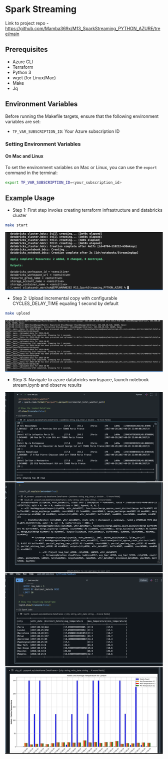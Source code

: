 # Spark Streaming

Link to project repo - https://github.com/Mamba369x/M13_SparkStreaming_PYTHON_AZURE/tree/main

## Prerequisites

- Azure CLI
- Terraform
- Python 3
- wget (for Linux/Mac)
- Make
- Jq

## Environment Variables

Before running the Makefile targets, ensure that the following environment variables are set:

- `TF_VAR_SUBSCRIPTION_ID`: Your Azure subscription ID

### Setting Environment Variables

#### On Mac and Linux

To set the environment variables on Mac or Linux, you can use the `export` command in the terminal:

```bash
export TF_VAR_SUBSCRIPTION_ID=<your_subscription_id>
```

## Example Usage

* Step 1: First step involes creating terraform infrastructure and databricks cluster

```bash
make start
```

![Step 1:](screenshots/terraform_created.png)

* Step 2: Upload incremental copy with configurable CYCLES_DELAY_TIME equaling 1 second by default

```bash
make upload
```

![Step 2:](screenshots/data_uploading.png)

* Step 3: Navigate to azure databricks workspace, launch notebook stream.ipynb and observe results

![Step 3:](screenshots/incremental_data.png)
![Step 3:](screenshots/execution_plan.png)
![Step 3:](screenshots/top10_cities.png)
![Step 3:](screenshots/plotted_data.png)

